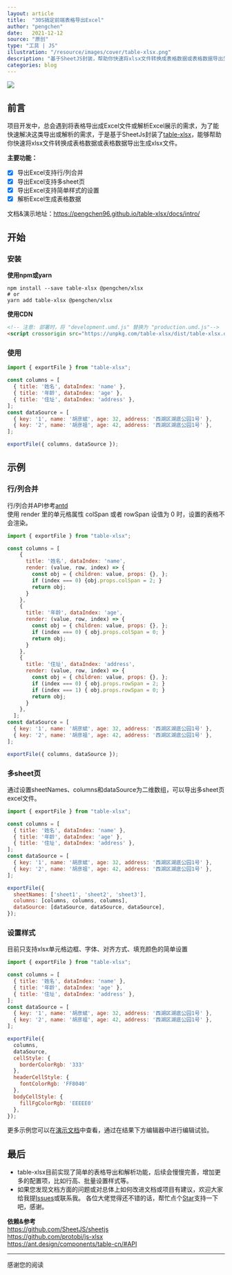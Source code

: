 ```yaml
---
layout: article
title:  "30S搞定前端表格导出Excel"
author: "pengchen"
date:   2021-12-12
source: "原创"
type: "工具 | JS"
illustration: "/resource/images/cover/table-xlsx.png"
description: "基于SheetJS封装，帮助你快速将xlsx文件转换成表格数据或表格数据导出生成xlsx文件，导出支持简单样式设置、多sheet页、行/列合并等"
categories: blog
---
```



<img src="https://p3-juejin.byteimg.com/tos-cn-i-k3u1fbpfcp/1860edade11649c48628e65351dacf5b~tplv-k3u1fbpfcp-zoom-1.image"/> 

## 前言
项目开发中，总会遇到将表格导出成Excel文件或解析Excel展示的需求，为了能快速解决这类导出或解析的需求，于是基于SheetJs封装了[table-xlsx](https://github.com/PengChen96/table-xlsx)，能够帮助你快速将xlsx文件转换成表格数据或表格数据导出生成xlsx文件。

**主要功能：**
- [x] 导出Excel支持行/列合并
- [x] 导出Excel支持多sheet页
- [x] 导出Excel支持简单样式的设置
- [x] 解析Excel生成表格数据

文档&演示地址：https://pengchen96.github.io/table-xlsx/docs/intro/

## 开始
### 安装
**使用npm或yarn**
```shell
npm install --save table-xlsx @pengchen/xlsx
# or
yarn add table-xlsx @pengchen/xlsx
```
**使用CDN**
```html
<!-- 注意: 部署时，将 "development.umd.js" 替换为 "production.umd.js"-->
<script crossorigin src="https://unpkg.com/table-xlsx/dist/table-xlsx.development.umd.js"></script>
```

### 使用
```javascript
import { exportFile } from "table-xlsx";

const columns = [
  { title: '姓名', dataIndex: 'name' },
  { title: '年龄', dataIndex: 'age' },
  { title: '住址', dataIndex: 'address' },
];
const dataSource = [
  { key: '1', name: '胡彦斌', age: 32, address: '西湖区湖底公园1号' },
  { key: '2', name: '胡彦祖', age: 42, address: '西湖区湖底公园1号' },
];

exportFile({ columns, dataSource });
```

## 示例

### 行/列合并
行/列合并API参考[antd](https://ant.design/components/table-cn/#components-table-demo-colspan-rowspan)  
使用 render 里的单元格属性 colSpan 或者 rowSpan 设值为 0 时，设置的表格不会渲染。

```js
import { exportFile } from "table-xlsx";

const columns = [
    {
      title: '姓名', dataIndex: 'name',
      render: (value, row, index) => {
        const obj = { children: value, props: {}, };
        if (index === 0) {obj.props.colSpan = 2; }
        return obj;
      }
    },
    {
      title: '年龄', dataIndex: 'age',
      render: (value, row, index) => {
        const obj = { children: value, props: {}, };
        if (index === 0) { obj.props.colSpan = 0; }
        return obj;
      }
    },
    {
      title: '住址', dataIndex: 'address',
      render: (value, row, index) => {
        const obj = { children: value, props: {}, };
        if (index === 0) { obj.props.rowSpan = 2; }
        if (index === 1) { obj.props.rowSpan = 0; }
        return obj;
      }
    },
  ];
const dataSource = [
  { key: '1', name: '胡彦斌', age: 32, address: '西湖区湖底公园1号' },
  { key: '2', name: '胡彦祖', age: 42, address: '西湖区湖底公园1号' },
];

exportFile({ columns, dataSource });
```

### 多sheet页
通过设置sheetNames、columns和dataSource为二维数组，可以导出多sheet页excel文件。

```js
import { exportFile } from "table-xlsx";

const columns = [
  { title: '姓名', dataIndex: 'name' },
  { title: '年龄', dataIndex: 'age' },
  { title: '住址', dataIndex: 'address' },
];
const dataSource = [
  { key: '1', name: '胡彦斌', age: 32, address: '西湖区湖底公园1号' },
  { key: '2', name: '胡彦祖', age: 42, address: '西湖区湖底公园1号' },
];

exportFile({ 
  sheetNames: ['sheet1', 'sheet2', 'sheet3'],
  columns: [columns, columns, columns],
  dataSource: [dataSource, dataSource, dataSource],
});
```

### 设置样式
目前只支持xlsx单元格边框、字体、对齐方式、填充颜色的简单设置

```js
import { exportFile } from "table-xlsx";

const columns = [
  { title: '姓名', dataIndex: 'name' },
  { title: '年龄', dataIndex: 'age' },
  { title: '住址', dataIndex: 'address' },
];
const dataSource = [
  { key: '1', name: '胡彦斌', age: 32, address: '西湖区湖底公园1号' },
  { key: '2', name: '胡彦祖', age: 42, address: '西湖区湖底公园1号' },
];

exportFile({
  columns, 
  dataSource,
  cellStyle: {
    borderColorRgb: '333'
  },
  headerCellStyle: {
    fontColorRgb: 'FF8040'
  },
  bodyCellStyle: {
    fillFgColorRgb: 'EEEEE0'
  },
});
```

更多示例您可以在[演示文档](https://pengchen96.github.io/table-xlsx/en/docs/tutorial-extras/colspan-rowspan)中查看，通过在结果下方编辑器中进行编辑试验。

## 最后
- table-xlsx目前实现了简单的表格导出和解析功能，后续会慢慢完善，增加更多的配置项，比如行高、批量设置样式等。  
- 如果您发现文档方面的问题或对总体上如何改进文档或项目有建议，欢迎大家给我提[Issues](https://github.com/PengChen96/table-xlsx/issues)或联系我。
各位大佬觉得还不错的话，帮忙点个[Star](https://github.com/PengChen96/table-xlsx)支持一下吧，感谢。


**依赖&参考**  
https://github.com/SheetJS/sheetjs   
https://github.com/protobi/js-xlsx  
https://ant.design/components/table-cn/#API


***
感谢您的阅读
